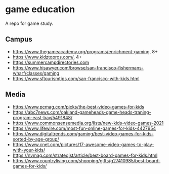 # game education

A repo for game study.

## Campus
- https://www.thegameacademy.org/programs/enrichment-gaming, 8+
- https://www.kidztopros.com/, 4+
- https://summercampdirectories.com
- https://www.hisawyer.com/browse/san-francisco-fishermans-wharf/classes/gaming
- https://www.sftourismtips.com/san-francisco-with-kids.html

## Media
- https://www.pcmag.com/picks/the-best-video-games-for-kids
- https://abc7news.com/oakland-gameheads-game-heads-traning-program-east-bay/5491848/
- https://www.commonsensemedia.org/lists/new-kids-video-games-2021
- https://www.lifewire.com/most-fun-online-games-for-kids-4427954
- https://www.digitaltrends.com/gaming/best-video-games-for-kids-sorted-by-age-group/
- https://www.cnet.com/pictures/17-awesome-video-games-to-play-with-your-kids/
- https://nymag.com/strategist/article/best-board-games-for-kids.html
- https://www.countryliving.com/shopping/gifts/g27410985/best-board-games-for-kids/

